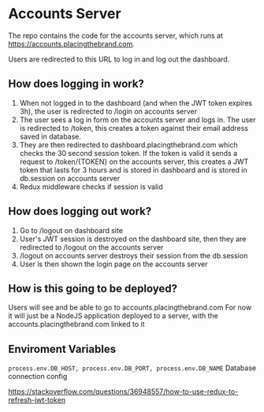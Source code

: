 # Accounts Server

The repo contains the code for the accounts server, which runs at
https://accounts.placingthebrand.com.

Users are redirected to this URL to log in and log out the dashboard.

## How does logging in work?

1. When not logged in to the dashboard (and when the JWT token expires 3h), the user is redirected to /login on accounts server
2. The user sees a log in form on the accounts server and logs in. The user is redirected to /token, this creates a token against their email address saved in database.
3. They are then redirected to dashboard.placingthebrand.com which checks the 30 second session token. If the token is valid it sends a request to /token/{TOKEN} on the accounts server, this creates a JWT token that lasts for 3 hours and is stored in dashboard and is stored in db.session on accounts server
4. Redux middleware checks if session is valid

## How does logging out work?

1. Go to /logout on dashboard site
2. User's JWT session is destroyed on the dashboard site, then they are redirected to /logout on the accounts server
3. /logout on accounts server destroys their session from the db.session
4. User is then shown the login page on the accounts server

## How is this going to be deployed?

Users will see and be able to go to accounts.placingthebrand.com
For now it will just be a NodeJS application deployed to a server, with the accounts.placingthebrand.com linked to it

## Enviroment Variables

```process.env.DB_HOST, process.env.DB_PORT, process.env.DB_NAME``` Database connection config


https://stackoverflow.com/questions/36948557/how-to-use-redux-to-refresh-jwt-token
